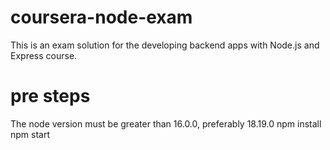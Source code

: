 # coursera-node-exam
This is an exam solution for the developing backend apps with Node.js and Express course.

# pre steps
The node version must be greater than 16.0.0, preferably 18.19.0
npm install
npm start

